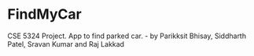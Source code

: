 FindMyCar
=========

CSE 5324 Project. App to find parked car. - by Parikksit Bhisay, Siddharth Patel, Sravan Kumar and Raj Lakkad